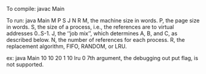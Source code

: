 To compile:
javac Main

To run:
java Main M P S J N R
M, the machine size in words.
P, the page size in words.
S, the size of a process, i.e., the references are to virtual addresses 0..S-1.
J, the ‘‘job mix’’, which determines A, B, and C, as described below.
N, the number of references for each process.
R, the replacement algorithm, FIFO, RANDOM, or LRU.

ex: java Main 10 10 20 1 10 lru 0
7th argument, the debugging out put flag, is not supported.

